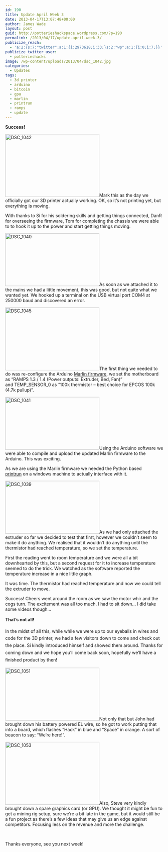 ```yaml
---
id: 190
title: Update April Week 3
date: 2013-04-17T13:07:48+00:00
author: James Wade
layout: post
guid: http://potterieshackspace.wordpress.com/?p=190
permalink: /2013/04/17/update-april-week-3/
publicize_reach:
  - 'a:2:{s:7:"twitter";a:1:{i:2973618;i:33;}s:2:"wp";a:1:{i:0;i:7;}}'
publicize_twitter_user:
  - potterieshacks
image: /wp-content/uploads/2013/04/dsc_1042.jpg
categories:
  - Updates
tags:
  - 3d printer
  - arduino
  - bitcoin
  - gpu
  - marlin
  - printrun
  - ramps
  - update
---
```

**Success!**

[<img class="alignleft" alt="DSC_1042" src="/wp-content/uploads/2013/04/dsc_1042.jpg?w=300" width="300" height="200" />](/wp-content/uploads/2013/04/dsc_1042.jpg)Mark this as the day we officially got our 3D printer actually working. OK, so it&#8217;s not printing yet, but everything is moving.

With thanks to Si for his soldering skills and getting things connected, DanR for overseeing the firmware, Tom for completing the chassis we were able to to hook it up to the power and start getting things moving.

[<img class="alignleft" alt="DSC_1040" src="/wp-content/uploads/2013/04/dsc_1040.jpg?w=300" width="300" height="168" />](/wp-content/uploads/2013/04/dsc_1040.jpg)As soon as we attached it to the mains we had a little movement, this was good, but not quite what we wanted yet. We hooked up a terminal on the USB virtual port COM4 at 250000 baud and discovered an error.

[<img class="alignleft" alt="DSC_1045" src="/wp-content/uploads/2013/04/dsc_1045.jpg?w=300" width="300" height="200" />](/wp-content/uploads/2013/04/dsc_1045.jpg)The first thing we needed to do was re-configure the Arduino [Marlin firmware](http://reprap.org/wiki/Marlin), we set the motherboard as &#8220;RAMPS 1.3 / 1.4 (Power outputs: Extruder, Bed, Fan)&#8221; and TEMP\_SENSOR\_0 as &#8220;100k thermistor &#8211; best choice for EPCOS 100k (4.7k pullup)&#8221;.

[<img class="alignleft" alt="DSC_1041" src="/wp-content/uploads/2013/04/dsc_1041.jpg?w=300" width="300" height="168" />](/wp-content/uploads/2013/04/dsc_1041.jpg)Using the Arduino software we were able to compile and upload the updated Marlin firmware to the Arduino. This was exciting.

As we are using the Marlin firmware we needed the Python based [printrun](https://github.com/kliment/Printrun) on a windows machine to actually interface with it.

[<img class="alignleft" alt="DSC_1039" src="/wp-content/uploads/2013/04/dsc_1039.jpg?w=300" width="300" height="168" />](/wp-content/uploads/2013/04/dsc_1039.jpg)As we had only attached the extruder so far we decided to test that first, however we couldn&#8217;t seem to make it do anything. We realised that it wouldn&#8217;t do anything until the thermistor had reached temperature, so we set the temperature.

First the reading went to room temperature and we were all a bit downhearted by this, but a second request for it to increase temperature seemed to do the trick. We watched as the software reported the temperature increase in a nice little graph.

It was time. The thermistor had reached temperature and now we could tell the extruder to move.

Success! Cheers went around the room as we saw the motor whir and the cogs turn. The excitement was all too much. I had to sit down&#8230; I did take some videos though&#8230;

<span class="embed-youtube" style="text-align:center; display: block;"></span> <span class="embed-youtube" style="text-align:center; display: block;"></span> 

**<span style="font-style:inherit;line-height:1.625;">That&#8217;s not all!</span>**

<span style="font-style:inherit;line-height:1.625;">In the midst of all this, while while we were up to our eyeballs in wires and code for the 3D printer, we had a few visitors down to come and check out the place. Si kindly introduced himself and showed them around. Thanks for coming down and we hope you&#8217;ll come back soon, hopefully we&#8217;ll have a finished product by then!</span>

[<img class="alignleft" alt="DSC_1051" src="/wp-content/uploads/2013/04/dsc_1051.jpg?w=300" width="300" height="168" />](/wp-content/uploads/2013/04/dsc_1051.jpg)Not only that but John had brought down his battery powered EL wire, so he got to work putting that into a board, which flashes &#8220;Hack&#8221; in blue and &#8220;Space&#8221; in orange. A sort of beacon to say: &#8220;We&#8217;re here!&#8221;.

[<img class="alignleft" alt="DSC_1053" src="/wp-content/uploads/2013/04/dsc_1053.jpg?w=300" width="300" height="200" />](/wp-content/uploads/2013/04/dsc_1053.jpg)Also, Steve very kindly brought down a spare graphics card (or GPU). We thought it might be fun to get a mining rig setup, sure we&#8217;re a bit late in the game, but it would still be a fun project as there&#8217;s a few ideas that may give us an edge against competitors. Focusing less on the revenue and more the challenge.

&nbsp;

Thanks everyone, see you next week!